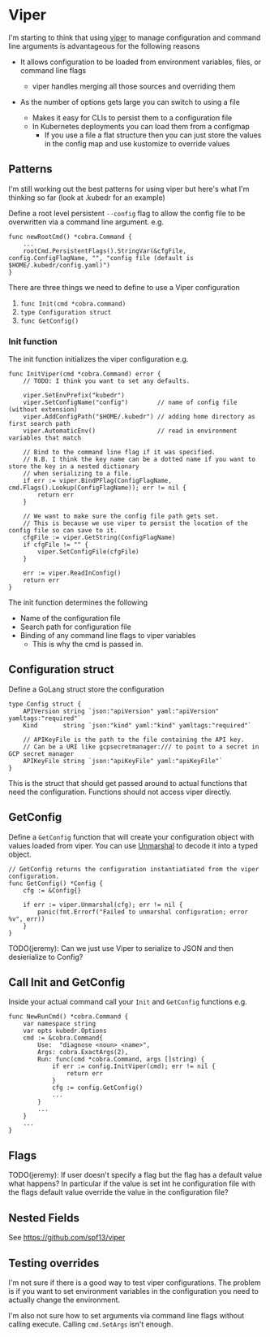# Viper 

I'm starting to think that using [viper](https://github.com/spf13/viper) to manage configuration
and command line arguments is advantageous for the following reasons

* It allows configuration to be loaded from environment variables, files, or command line flags
  * viper handles merging all those sources and overriding them

* As the number of options gets large you can switch to using a file 
  * Makes it easy for CLIs to persist them to a configuration file
  * In Kubernetes deployments you can load them from a configmap
    * If you use a file a flat structure then you can just store the values in the config map and use kustomize to override values


## Patterns

I'm still working out the best patterns for using viper but here's what I'm thinking so far (look at .kubedr for an example)

Define a root level persistent `--config` flag to allow the config file to be overwritten via a command line argument. e.g.

```
func newRootCmd() *cobra.Command {
    ...
    rootCmd.PersistentFlags().StringVar(&cfgFile, config.ConfigFlagName, "", "config file (default is $HOME/.kubedr/config.yaml)")
}
```

There are three things we need to define to use a Viper configuration

1. `func Init(cmd *cobra.command)`
1. `type Configuration struct`
1. `func GetConfig()`

### Init function

The init function initializes the viper configuration e.g.

```
func InitViper(cmd *cobra.Command) error {
	// TODO: I think you want to set any defaults.

	viper.SetEnvPrefix("kubedr")
	viper.SetConfigName("config")        // name of config file (without extension)
	viper.AddConfigPath("$HOME/.kubedr") // adding home directory as first search path
	viper.AutomaticEnv()                 // read in environment variables that match

	// Bind to the command line flag if it was specified.
	// N.B. I think the key name can be a dotted name if you want to store the key in a nested dictionary
	// when serializing to a file.
	if err := viper.BindPFlag(ConfigFlagName, cmd.Flags().Lookup(ConfigFlagName)); err != nil {
		return err
	}

	// We want to make sure the config file path gets set.
	// This is because we use viper to persist the location of the config file so can save to it.
	cfgFile := viper.GetString(ConfigFlagName)
	if cfgFile != "" {
		viper.SetConfigFile(cfgFile)
	}

	err := viper.ReadInConfig()	
    return err
}
```

The init function determines the following

* Name of the configuration file
* Search path for configuration file
* Binding of any command line flags to viper variables
  * This is why the cmd is passed in.

## Configuration struct

Define a GoLang struct store the configuration

```
type Config struct {
	APIVersion string `json:"apiVersion" yaml:"apiVersion" yamltags:"required"`
	Kind       string `json:"kind" yaml:"kind" yamltags:"required"`

	// APIKeyFile is the path to the file containing the API key.
	// Can be a URI like gcpsecretmanager:/// to point to a secret in GCP secret manager
	APIKeyFile string `json:"apiKeyFile" yaml:"apiKeyFile"`
}
```

This is the struct that should get passed around to actual functions that need the configuration.
Functions should not access viper directly.

## GetConfig

Define a `GetConfig` function that will create your configuration object with values loaded from
viper. You can use [Unmarshal](https://github.com/spf13/viper#unmarshaling) to decode it into
a typed object.

```
// GetConfig returns the configuration instantiatiated from the viper configuration.
func GetConfig() *Config {	
	cfg := &Config{}

	if err := viper.Unmarshal(cfg); err != nil {
		panic(fmt.Errorf("Failed to unmarshal configuration; error %v", err))
	}
}
```

TODO(jeremy): Can we just use Viper to serialize to JSON and then desierialize to Config?

## Call Init and GetConfig
Inside your actual command call your `Init` and `GetConfig` functions e.g.

```
func NewRunCmd() *cobra.Command {
	var namespace string
	var opts kubedr.Options
	cmd := &cobra.Command{
		Use:  "diagnose <noun> <name>",
		Args: cobra.ExactArgs(2),
		Run: func(cmd *cobra.Command, args []string) {			
            if err := config.InitViper(cmd); err != nil {
                return err
            }
            cfg := config.GetConfig()
            ...
        }
        ...
    }
    ...
}
```

## Flags

TODO(jeremy): If user doesn't specify a flag but the flag has a default value what happens? In particular
if the value is set int he configuration file with the flags default value override the value in the configuration file?


## Nested Fields

See https://github.com/spf13/viper

## Testing overrides

I'm not sure if there is a good way to test viper configurations. The problem is if you want to set environment variables
in the configuration you need to actually change the environment.

I'm also not sure how to set arguments via command line flags without calling execute. Calling `cmd.SetArgs` isn't enough.